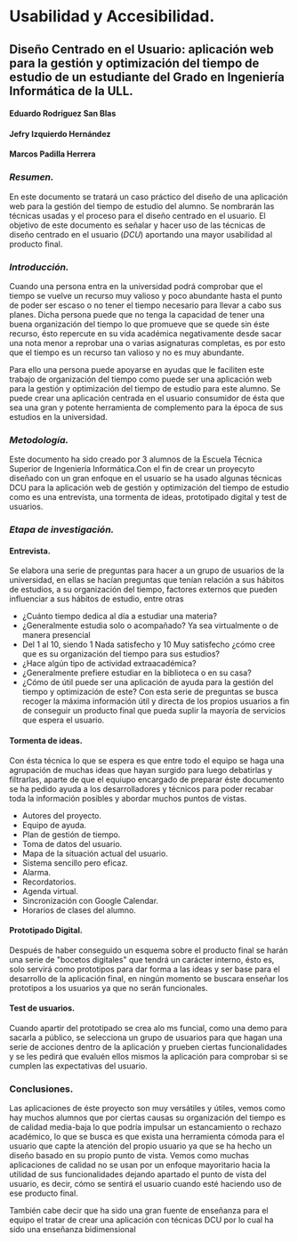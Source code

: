 # Usabilidad y Accesibilidad.
## Diseño Centrado en el Usuario: aplicación web para la gestión y optimización del tiempo de estudio de un estudiante del Grado en Ingeniería Informática de la ULL.

#### Eduardo Rodríguez San Blas
#### Jefry Izquierdo Hernández
#### Marcos Padilla Herrera

### *Resumen.*
En este documento se tratará un caso práctico del diseño de una aplicación web para la gestión del tiempo de estudio del alumno. Se nombrarán las técnicas usadas y el proceso para el diseño centrado en el usuario. El objetivo de este documento es señalar y hacer uso de las técnicas de diseño centrado en el usuario (_DCU_) aportando una mayor usabilidad al producto final.

### *Introducción.*
Cuando una persona entra en la universidad podrá comprobar que el tiempo se vuelve un recurso muy valioso y poco abundante hasta el punto de poder ser escaso o no tener el tiempo necesario para llevar a cabo sus planes. Dicha persona puede que no tenga la capacidad de tener una buena organización del tiempo lo que promueve que se quede sin éste recurso, ésto repercute en su vida académica negativamente desde sacar una nota menor a reprobar una o varias asignaturas completas, es por esto que el tiempo es un recurso tan valioso y no es muy abundante.

Para ello una persona puede apoyarse en ayudas que le faciliten este trabajo de organización del tiempo como puede ser una aplicación web para la gestión y optimización del tiempo de estudio para este alumno. Se puede crear una aplicación centrada en el usuario consumidor de ésta que sea una gran y potente herramienta de complemento para la época de sus estudios en la universidad.

### *Metodología.*
Este documento ha sido creado por 3 alumnos de la Escuela Técnica Superior de Ingeniería Informática.Con el fin de crear un proyecyto diseñado con un gran enfoque en el usuario se ha usado algunas técnicas DCU para la aplicación web de gestión y optimización del tiempo de estudio como es una entrevista, una tormenta de ideas, prototipado digital y test de usuarios.

### *Etapa de investigación.*

#### Entrevista. 
Se elabora una serie de preguntas para hacer a un grupo de usuarios de la universidad, en ellas se hacían preguntas que tenían relación a sus hábitos de estudios, a su organización del tiempo, factores externos que pueden influenciar a sus hábitos de estudio, entre otras
- ¿Cuánto tiempo dedica al día a estudiar una materia?
- ¿Generalmente estudia solo o acompañado? Ya sea virtualmente o de  manera presencial
- Del 1 al 10, siendo 1 Nada satisfecho y 10 Muy satisfecho ¿cómo cree que es su organización del tiempo para sus estudios?
- ¿Hace algún tipo de actividad extraacadémica?
- ¿Generalmente prefiere estudiar en la biblioteca o en su casa?
- ¿Cómo de útil puede ser una aplicación de ayuda para la gestión del tiempo y optimización de este?
Con esta serie de preguntas se busca recoger la máxima información útil y directa de los propios usuarios a fin de conseguir un producto final que pueda suplir la mayoría de servicios que espera el usuario.

#### Tormenta de ideas.
Con ésta técnica lo que se espera es que entre todo el equipo se haga una agrupación de muchas ideas que hayan surgido para luego debatirlas y filtrarlas, aparte de que el equiupo encargado de preparar éste documento se ha pedido ayuda a los desarrolladores y técnicos para poder recabar toda la información posibles y abordar muchos puntos de vistas.
- Autores del proyecto.
- Equipo de ayuda.
- Plan de gestión de tiempo.
- Toma de datos del usuario.
- Mapa de la situación actual del usuario.
- Sistema sencillo pero eficaz.
- Alarma.
- Recordatorios.
- Agenda virtual.
- Sincronización con Google Calendar.
- Horarios de clases del alumno.

#### Prototipado Digital.
Después de haber conseguido un esquema sobre el producto final se harán una serie de "bocetos digitales" que tendrá un carácter interno, ésto es, solo servirá como prototipos para dar forma a las ideas y ser base para el desarrollo de la aplicación final, en ningún momento se buscara enseñar los prototipos a los usuarios ya que no serán funcionales.

#### Test de usuarios.
Cuando apartir del prototipado se crea alo ms funcial, como una demo para sacarla a público, se selecciona un grupo de usuarios para que hagan una serie de acciones dentro de la aplicación y prueben ciertas funcionalidades y se les pedirá que evaluén ellos mismos la aplicación para comprobar si se cumplen las expectativas del usuario.

### Conclusiones.
Las aplicaciones de éste proyecto son muy versátiles y útiles, vemos como hay muchos alumnos que por ciertas causas su organización del tiempo es de calidad media-baja lo que podría impulsar un estancamiento o rechazo académico, lo que se busca es que exista una herramienta cómoda para el usuario que capte la atención del propio usuario ya que se ha hecho un diseño basado en su propio punto de vista.
Vemos como muchas aplicaciones de calidad no se usan por un enfoque mayoritario hacia la utilidad de sus funcionalidades dejando apartado el punto de vista del usuario, es decir, cómo se sentirá el usuario cuando esté haciendo uso de ese producto final.

También cabe decir que ha sido una gran fuente de enseñanza para el equipo el tratar de crear una aplicación con técnicas DCU por lo cual ha sido una enseñanza bidimensional
